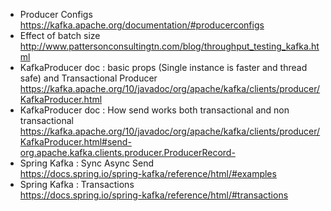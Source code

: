 - Producer Configs  
https://kafka.apache.org/documentation/#producerconfigs  
- Effect of batch size  
http://www.pattersonconsultingtn.com/blog/throughput_testing_kafka.html
- KafkaProducer doc : basic props (Single instance is faster and thread safe)  and Transactional Producer  
https://kafka.apache.org/10/javadoc/org/apache/kafka/clients/producer/KafkaProducer.html
- KafkaProducer doc : How send works both transactional and non transactional  
https://kafka.apache.org/10/javadoc/org/apache/kafka/clients/producer/KafkaProducer.html#send-org.apache.kafka.clients.producer.ProducerRecord-
- Spring Kafka : Sync Async Send  
https://docs.spring.io/spring-kafka/reference/html/#examples
- Spring Kafka : Transactions  
https://docs.spring.io/spring-kafka/reference/html/#transactions

